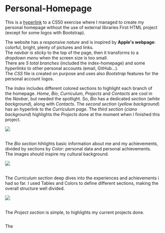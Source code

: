# Personal-Homepage
This is a [hyperlink](https://github.com/stefanogrillo/CS50-s-Introduction-to-Computer-Science-2021-2022/tree/main/pset8/homepage) to a CS50 exercise where I managed to create my personal homepage without the use of external libraries First HTML project (except for some logos with Bootstrap).


The website has a <i>responsive nature</i> and is inspired by <b>Apple's webpage</b>: colorful, bright, plenty of pictures and links.<br>
The <i>navbar is sticky</i> to the top of the page, then it transforms to a <i>dropdown menu</i> when the screen size is too small.<br>
There are <i>5 total branches</i> (included the index-homepage) and some <i>hyperlinks</i> to other personal accounts (email, GitHub...).<br>
The <i>CSS</i> file is created on purpose and uses also <i>Bootstrap</i> features for the personal account logos.


The <i>Index</i> includes different colored sections to highlight each branch of the homepage. <i>Home</i>, <i>Bio</i>, <i>Curriculum</i>, <i>Projects</i> and <i>Contacts</i> are cool in the <i>Navbar</i>, but needed the spotlight. So, <i>Bio</i> has a dedicated <i>section</i> (<i>white background</i>), along with <i>Contacts</i>. The <i>second section</i> (<i>yellow background</i>) has an hyperlink to the <i>Curriculum page</i>. The <i>third section</i> (<i>ciano background</i>) highlights the <i>Projects</i> done at the moment when I finished this project.<br>

![](https://github.com/stefanogrillo/Personal-Homepage/blob/main/homepage%20index.gif)<br><br>


The <i>Bio section</i> hihlights basic information about me and my achievements, divided by sections by <i>Color</i>: personal data and personal achievements. The images should inspire my cultural background.

![](https://github.com/stefanogrillo/Personal-Homepage/blob/main/Bio.gif)<br><br>


The <i>Curriculum section</i> deep dives into the experiences and achievements i had so far. I used Tables and Colors to define different sections, making the overall structure well divided. 

![](https://github.com/stefanogrillo/Personal-Homepage/blob/main/Curriculum.gif)<br><br>

The <i>Project section</i> is simple, to highlights my current projects done.

![]()

The <i>
